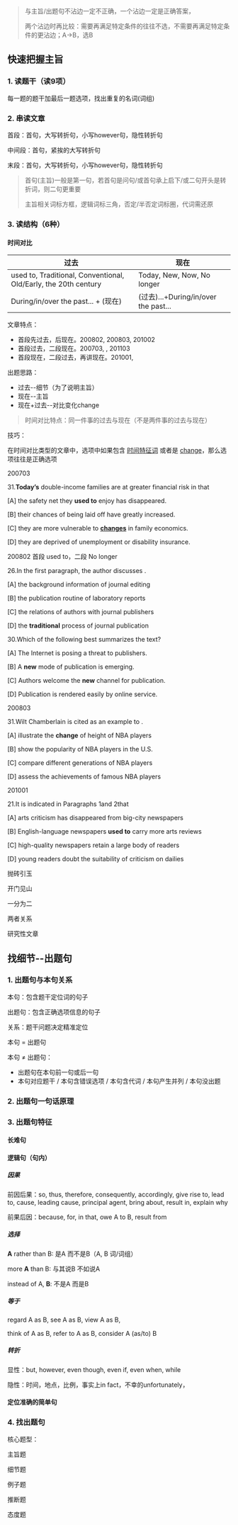 > 与主旨/出题句不沾边一定不正确，一个沾边一定是正确答案，
>
> 两个沾边时再比较：需要再满足特定条件的往往不选，不需要再满足特定条件的更沾边；A->B，选B

## 快速把握主旨

### 1. 读题干（读9项）

每一题的题干加最后一题选项，找出重复的名词(词组)

### 2. 串读文章

首段：首句，大写转折句，小写however句，隐性转折句

中间段：首句，紧挨的大写转折句

末段：首句，大写转折句，小写however句，隐性转折句

> 首句(主旨)一般是第一句，若首句是问句/或首句承上启下/或二句开头是转折词，则二句更重要
>
> 主旨相关词标方框，逻辑词标三角，否定/半否定词标圈，代词需还原

### 3. 读结构（6种）

#### 时间对比

| 过去                                                         | 现在                                 |
| ------------------------------------------------------------ | ------------------------------------ |
| used to, Traditional, Conventional, Old/Early, the 20th century | Today, New, Now, No longer           |
| During/in/over the past... + (现在)                          | (过去)...+During/in/over the past... |

文章特点：

- 首段先过去，后现在。200802, 200803, 201002
- 首段过去，二段现在。200703, , 201103
- 首段现在，二段过去，再讲现在。201001, 

出题思路：

- 过去--细节（为了说明主旨）
- 现在--主旨
- 现在+过去--对比变化change

> 时间对比特点：同一件事的过去与现在（不是两件事的过去与现在）

技巧：

在时间对比类型的文章中，选项中如果包含 <u>时间特征词</u> 或者是 <u>change</u>，那么选项往往是正确选项

200703

31.**Today’s** double-income families are at greater financial risk in that 

[A] the safety net they **used to** enjoy has disappeared. 

[B] their chances of being laid off have greatly increased. 

[C] they are more vulnerable to **<u>changes</u>** in family economics. 

[D] they are deprived of unemployment or disability insurance. 

200802 首段 used to，二段 No longer

26.In the first paragraph, the author discusses .  

[A] the background information of journal editing

[B] the publication routine of laboratory reports 

[C] the relations of authors with journal publishers

[D] the **traditional** process of journal publication 

30.Which of the following best summarizes the text? 

[A] The Internet is posing a threat to publishers.  

[B] A **new** mode of publication is emerging. 

[C] Authors welcome the **new** channel for publication.  

[D] Publication is rendered easily by online service. 

200803

31.Wilt Chamberlain is cited as an example to . 

[A] illustrate the **change** of height of NBA players 

[B] show the popularity of NBA players in the U.S. 

[C] compare different generations of NBA players 

[D] assess the achievements of famous NBA players

201001

21.It is indicated in Paragraphs 1and 2that 

[A] arts criticism has disappeared from big-city newspapers 

[B] English-language newspapers **used to** carry more arts reviews 

[C] high-quality newspapers retain a large body of readers 

[D] young readers doubt the suitability of criticism on dailies 

抛砖引玉

开门见山

一分为二

两者关系

研究性文章

## 找细节--出题句

### 1. 出题句与本句关系

本句：包含题干定位词的句子

出题句：包含正确选项信息的句子

关系：题干问题决定精准定位

本句 = 出题句

本句 $\ne$ 出题句：

- 出题句在本句前一句或后一句
- 本句对应题干 / 本句含错误选项 / 本句含代词 / 本句产生并列 / 本句没出题

### 2. 出题句一句话原理

### 3. 出题句特征

#### 长难句

#### 逻辑句（句内）

##### 因果

前因后果：so, thus, therefore, consequently, accordingly, give rise to, lead to, cause, leading cause, principal agent, bring about, result in, explain why

前果后因：because, for, in that, owe A to B, result from

##### 选择

**A** rather than B: 是A 而不是B（A, B 词/词组）

more **A** than B: 与其说B 不如说A

instead of A, **B**: 不是A 而是B

##### 等于

regard A as B, see A as B, view A as B, 

think of A as B, refer to A as B, consider A (as/to) B

##### 转折

显性：but, however, even though, even if, even when, while

隐性：时间，地点，比例，事实上in fact，不幸的unfortunately，

#### 定位准确的简单句

### 4. 找出题句

核心题型：

主旨题

细节题

例子题

推断题

态度题



